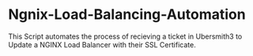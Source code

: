 # Ngnix-Load-Balancing-Automation

This Script automates the process of recieving a ticket in Ubersmith3 to Update a NGINX Load Balancer with their SSL Certificate.
